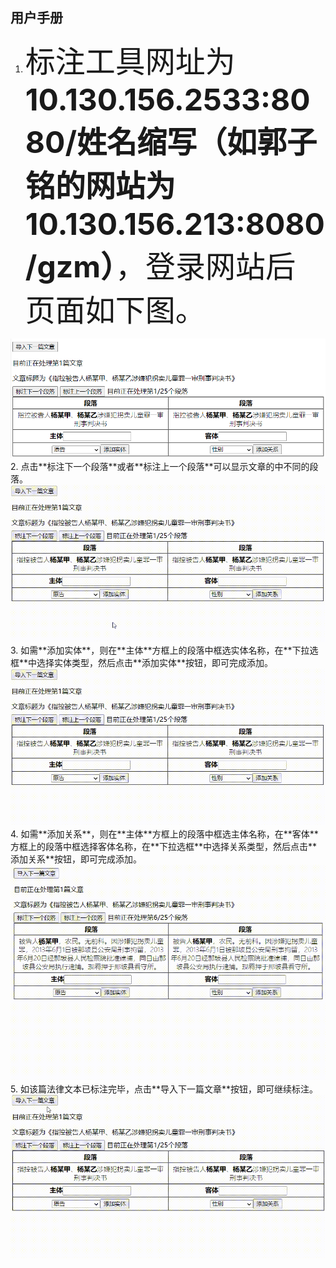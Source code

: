 ## 用户手册
1. <font size=30>标注工具网址为**10.130.156.2533:8080/姓名缩写（如郭子铭的网站为10.130.156.213:8080/gzm）**，登录网站后页面如下图。</font>
<img src="图片1.png" alt="show" />
2. 点击**标注下一个段落**或者**标注上一个段落**可以显示文章的中不同的段落。
<img src="1.gif" alt="show" />
3. 如需**添加实体**，则在**主体**方框上的段落中框选实体名称，在**下拉选框**中选择实体类型，然后点击**添加实体**按钮，即可完成添加。
<img src="2.gif" alt="show" />
4. 如需**添加关系**，则在**主体**方框上的段落中框选主体名称，在**客体**方框上的段落中框选择客体名称，在**下拉选框**中选择关系类型，然后点击**添加关系**按钮，即可完成添加。
<img src="3.gif" alt="show" />
5. 如该篇法律文本已标注完毕，点击**导入下一篇文章**按钮，即可继续标注。
<img src="4.gif" alt="show" />
